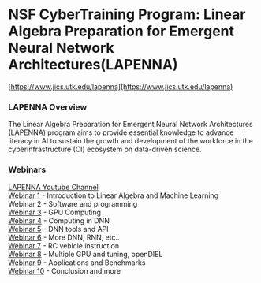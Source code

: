 # NSF CyberTraining Program: Linear Algebra Preparation for Emergent Neural Network Architectures(LAPENNA)
[https://www.jics.utk.edu/lapenna](https://www.jics.utk.edu/lapenna)
### LAPENNA Overview
The Linear Algebra Preparation for Emergent Neural Network Architectures (LAPENNA) program aims to provide essential knowledge to advance literacy in AI to sustain the growth and development of the workforce in the cyberinfrastructure (CI) ecosystem on data-driven science.
### Webinars
[LAPENNA Youtube Channel](https://www.youtube.com/channel/UCu84PNIX3n-OgPka1f60NmQ) <br />
[Webinar 1](https://youtu.be/3zMm0tqF15k) - Introduction to Linear Algebra and Machine Learning<br />
Webinar 2 - Software and programming<br />
[Webinar 3](https://youtu.be/QOpW7vdnaFE) - GPU Computing<br />
[Webinar 4](https://youtu.be/L6C5I1YO-xI) - Computing in DNN<br />
[Webinar 5](https://youtu.be/7lA9HIq1a18) - DNN tools and API<br />
[Webinar 6](https://youtu.be/KiFBQ6an1ls) - More DNN, RNN, etc..<br />
[Webinar 7](https://youtu.be/bYJa55t68Y0) - RC vehicle instruction<br />
[Webinar 8](https://youtu.be/T5j5v5imhtI) - Multiple GPU and tuning, openDIEL<br />
[Webinar 9](https://youtu.be/dYhFA59CZ1Q) - Applications and Benchmarks<br />
[Webinar 10](https://youtu.be/0avFKab6mu0) - Conclusion and more<br />

